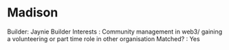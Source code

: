 # Madison

Builder: Jaynie 
Builder Interests : Community management in web3/ gaining a volunteering or part time role in other organisation
Matched? : Yes